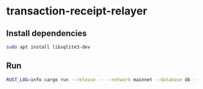 # transaction-receipt-relayer

## Install dependencies

```bash
sudo apt install libsqlite3-dev
```

## Run

```bash
RUST_LOG=info cargo run --release -- --network mainnet --database db --helios-config-path helios.toml
```
